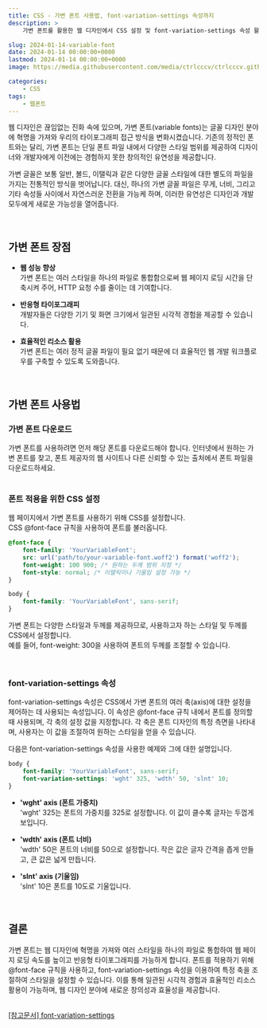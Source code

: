 ```yaml
---
title: CSS - 가변 폰트 사용법, font-variation-settings 속성까지
description: >  
    가변 폰트를 활용한 웹 디자인에서 CSS 설정 및 font-variation-settings 속성 활용법을 소개합니다. @font-face 및 font-variation-settings을 통해 스타일 조절이 가능합니다.

slug: 2024-01-14-variable-font
date: 2024-01-14 00:00:00+0000
lastmod: 2024-01-14 00:00:00+0000
image: https://media.githubusercontent.com/media/ctrlcccv/ctrlcccv.github.io/master/assets/img/post/2024-01-14-variable-font.webp

categories:
    - CSS
tags:
    - 웹폰트
---
```


웹 디자인은 끊임없는 진화 속에 있으며, 가변 폰트(variable fonts)는 글꼴 디자인 분야에 혁명을 가져와 우리의 타이포그래피 접근 방식을 변화시켰습니다. 기존의 정적인 폰트와는 달리, 가변 폰트는 단일 폰트 파일 내에서 다양한 스타일 범위를 제공하여 디자이너와 개발자에게 이전에는 경험하지 못한 창의적인 유연성을 제공합니다.

가변 글꼴은 보통 일반, 볼드, 이탤릭과 같은 다양한 글꼴 스타일에 대한 별도의 파일을 가지는 전통적인 방식을 벗어납니다. 대신, 하나의 가변 글꼴 파일은 무게, 너비, 그리고 기타 속성들 사이에서 자연스러운 전환을 가능케 하며, 이러한 유연성은 디자인과 개발 모두에게 새로운 가능성을 열어줍니다.  

<script async src="https://pagead2.googlesyndication.com/pagead/js/adsbygoogle.js?client=ca-pub-8535540836842352" crossorigin="anonymous"></script>
<ins class="adsbygoogle"
     style="display:block; text-align:center;"
     data-ad-layout="in-article"
     data-ad-format="fluid"
     data-ad-client="ca-pub-8535540836842352"
     data-ad-slot="2974559225"></ins>
<script>
     (adsbygoogle = window.adsbygoogle || []).push({});
</script>

<br>

## 가변 폰트 장점

* **웹 성능 향상**  
가변 폰트는 여러 스타일을 하나의 파일로 통합함으로써 웹 페이지 로딩 시간을 단축시켜 주어, HTTP 요청 수를 줄이는 데 기여합니다.

* **반응형 타이포그래피**  
개발자들은 다양한 기기 및 화면 크기에서 일관된 시각적 경험을 제공할 수 있습니다.

* **효율적인 리소스 활용**  
가변 폰트는 여러 정적 글꼴 파일이 필요 없기 때문에 더 효율적인 웹 개발 워크플로우를 구축할 수 있도록 도와줍니다.  
<br>

## 가변 폰트 사용법
### 가변 폰트 다운로드
가변 폰트를 사용하려면 먼저 해당 폰트를 다운로드해야 합니다. 인터넷에서 원하는 가변 폰트를 찾고, 폰트 제공자의 웹 사이트나 다른 신뢰할 수 있는 출처에서 폰트 파일을 다운로드하세요.  
<br>

### 폰트 적용을 위한 CSS 설정
웹 페이지에서 가변 폰트를 사용하기 위해 CSS를 설정합니다.   
CSS @font-face 규칙을 사용하여 폰트를 불러옵니다.

```css
@font-face {
    font-family: 'YourVariableFont';
    src: url('path/to/your-variable-font.woff2') format('woff2');
    font-weight: 100 900; /* 원하는 두께 범위 지정 */
    font-style: normal; /* 이탤릭이나 기울임 설정 가능 */
}

body {
    font-family: 'YourVariableFont', sans-serif;
}
```

가변 폰트는 다양한 스타일과 두께를 제공하므로, 사용하고자 하는 스타일 및 두께를 CSS에서 설정합니다.   
예를 들어, font-weight: 300을 사용하여 폰트의 두께를 조절할 수 있습니다.

<script async src="https://pagead2.googlesyndication.com/pagead/js/adsbygoogle.js?client=ca-pub-8535540836842352" crossorigin="anonymous"></script>
<ins class="adsbygoogle"
     style="display:block; text-align:center;"
     data-ad-layout="in-article"
     data-ad-format="fluid"
     data-ad-client="ca-pub-8535540836842352"
     data-ad-slot="2974559225"></ins>
<script>
     (adsbygoogle = window.adsbygoogle || []).push({});
</script>

<br>

### font-variation-settings 속성
font-variation-settings 속성은 CSS에서 가변 폰트의 여러 축(axis)에 대한 설정을 제어하는 데 사용되는 속성입니다. 이 속성은 @font-face 규칙 내에서 폰트를 정의할 때 사용되며, 각 축의 설정 값을 지정합니다. 각 축은 폰트 디자인의 특정 측면을 나타내며, 사용자는 이 값을 조절하여 원하는 스타일을 얻을 수 있습니다.   

다음은 font-variation-settings 속성을 사용한 예제와 그에 대한 설명입니다.  

```css
body {
    font-family: 'YourVariableFont', sans-serif;
    font-variation-settings: 'wght' 325, 'wdth' 50, 'slnt' 10;
}
```
* **'wght' axis (폰트 가중치)**  
'wght' 325는 폰트의 가중치를 325로 설정합니다. 이 값이 클수록 글자는 두껍게 보입니다.

* **'wdth' axis (폰트 너비)**  
'wdth' 50은 폰트의 너비를 50으로 설정합니다. 작은 값은 글자 간격을 좁게 만들고, 큰 값은 넓게 만듭니다.

* **'slnt' axis (기울임)**  
'slnt' 10은 폰트를 10도로 기울입니다.   
<br>

## 결론
가변 폰트는 웹 디자인에 혁명을 가져와 여러 스타일을 하나의 파일로 통합하여 웹 페이지 로딩 속도를 높이고 반응형 타이포그래피를 가능하게 합니다. 폰트를 적용하기 위해 @font-face 규칙을 사용하고, font-variation-settings 속성을 이용하여 특정 축을 조절하여 스타일을 설정할 수 있습니다. 이를 통해 일관된 시각적 경험과 효율적인 리소스 활용이 가능하며, 웹 디자인 분야에 새로운 창의성과 효율성을 제공합니다.  
<br>

<div class="btn_wrap">
    <a target="_blank" href="https://developer.mozilla.org/en-US/docs/Web/CSS/font-variation-settings/">[참고문서] font-variation-settings</a>
</div>